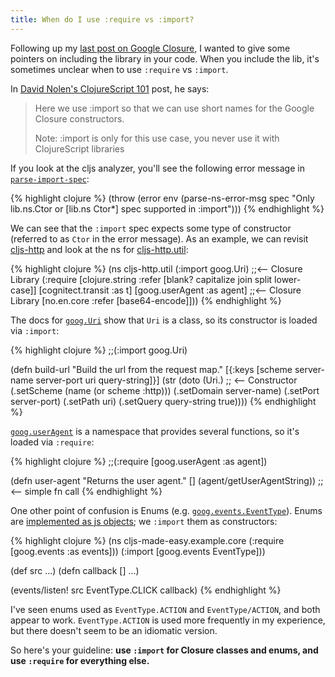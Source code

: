 ```yaml
---
title: When do I use :require vs :import?
---
```


Following up my [last post on Google Closure][closure-post], I wanted to give some pointers on including the library in your code. When you include the lib, it's sometimes unclear when to use `:require` vs `:import`.

In [David Nolen's ClojureScript 101][cljs-101] post, he says:

> Here we use :import so that we can use short names for the Google Closure constructors.
>
> Note: :import is only for this use case, you never use it with ClojureScript libraries

If you look at the cljs analyzer, you'll see the following error message in [`parse-import-spec`][parse-import]:

{% highlight clojure %}
(throw (error env
  (parse-ns-error-msg spec "Only lib.ns.Ctor or [lib.ns Ctor*] spec supported in :import")))
{% endhighlight %}

We can see that the `:import` spec expects some type of constructor (referred to as `Ctor` in the error message). As an example, we can revisit [cljs-http][cljs-http] and look at the ns for [cljs-http.util][util]:

{% highlight clojure %}
(ns cljs-http.util
  (:import goog.Uri) ;;<-- Closure Library
  (:require [clojure.string :refer [blank? capitalize join split lower-case]]
            [cognitect.transit :as t]
            [goog.userAgent :as agent] ;;<-- Closure Library
            [no.en.core :refer [base64-encode]]))
{% endhighlight %}

The docs for [`goog.Uri`][goog-uri-docs] show that `Uri` is a class, so its constructor is loaded via `:import`:

{% highlight clojure %}
;;(:import goog.Uri)

(defn build-url
  "Build the url from the request map."
  [{:keys [scheme server-name server-port uri query-string]}]
  (str (doto (Uri.) ;; <-- Constructor
         (.setScheme (name (or scheme :http)))
         (.setDomain server-name)
         (.setPort server-port)
         (.setPath uri)
         (.setQuery query-string true))))
{% endhighlight %}

[`goog.userAgent`][user-agent-docs] is a namespace that provides several functions, so it's loaded via `:require`:

{% highlight clojure %}
;;(:require [goog.userAgent :as agent])

(defn user-agent
  "Returns the user agent."
  [] (agent/getUserAgentString)) ;;<-- simple fn call
{% endhighlight %}

One other point of confusion is Enums (e.g. [`goog.events.EventType`][event-type-enum]). Enums are [implemented as js objects][enum-implementation]; we `:import` them as constructors:

{% highlight clojure %}
(ns cljs-made-easy.example.core
  (:require [goog.events :as events]))
  (:import [goog.events EventType]))

(def src ...)
(defn callback [] ...)

(events/listen! src EventType.CLICK callback) 
{% endhighlight %}

I've seen enums used as `EventType.ACTION` and `EventType/ACTION`, and both appear to work. `EventType.ACTION` is used more frequently in my experience, but there doesn't seem to be an idiomatic version.

So here's your guideline: **use `:import` for Closure classes and enums, and use `:require` for everything else.**

[enum-implementation]: http://google.github.io/closure-library/api/source/closure/goog/events/eventtype.js.src.html#l45
[event-type-enum]: http://google.github.io/closure-library/api/enum_goog_events_EventType.html
[user-agent-docs]: http://google.github.io/closure-library/api/namespace_goog_userAgent.html
[goog-uri-docs]: http://google.github.io/closure-library/api/class_goog_Uri.html
[closure-post]: http://clojurescriptmadeeasy.com/blog/do-not-forget-about-google-closure.html
[cljs-101]: http://swannodette.github.io/2013/11/07/clojurescript-101/
[parse-import]: https://github.com/clojure/clojurescript/blob/r3308/src/main/clojure/cljs/analyzer.cljc#L1399-L1412
[cljs-http]: http://clojurescriptmadeeasy.com/blog/how-to-make-remote-calls.html
[util]: https://github.com/r0man/cljs-http/blob/master/src/cljs_http/util.cljs

